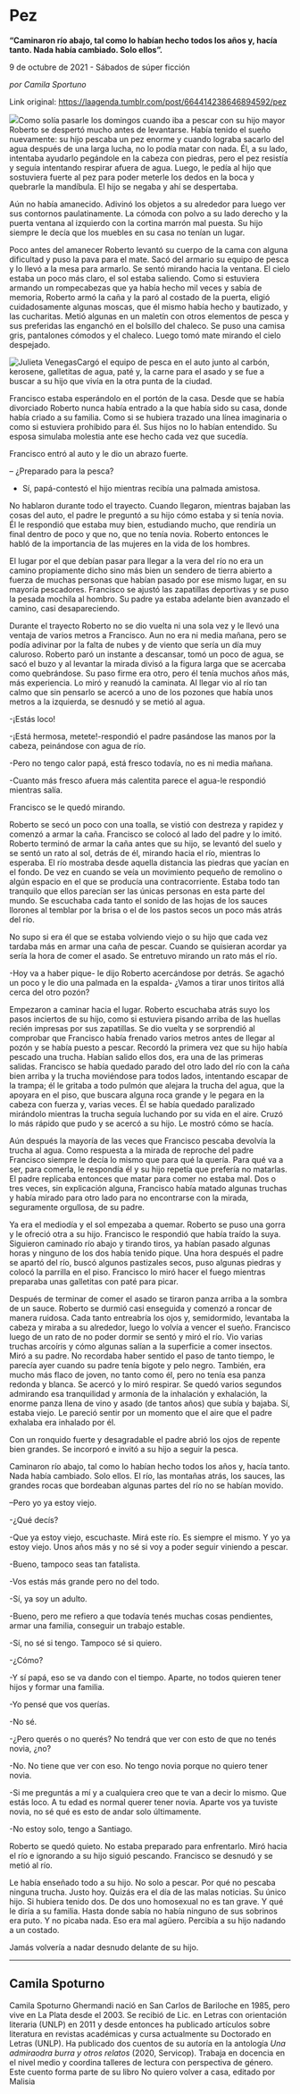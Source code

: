 # Pez

**“Caminaron río abajo, tal como lo habían hecho todos los años y, hacía tanto. Nada había cambiado. Solo ellos”.**

9 de octubre de 2021 - Sábados de súper ficción

_por Camila Sportuno_

Link original: https://laagenda.tumblr.com/post/664414238646894592/pez

![](https://64.media.tumblr.com/e718ad6191011f58eb8a55e7da30687c/6addf5f5b69b5b85-92/s500x750/0f73768b178f34276a12b729d8af8d0af0bafac9.jpg)Como solía pasarle los domingos cuando iba a pescar con su hijo mayor Roberto se despertó mucho antes de levantarse. Había tenido el sueño nuevamente: su hijo pescaba un pez enorme y cuando lograba sacarlo del agua después de una larga lucha, no lo podía matar con nada. Él, a su lado, intentaba ayudarlo pegándole en la cabeza con piedras, pero el pez resistía y seguía intentando respirar afuera de agua. Luego, le pedía al hijo que sostuviera fuerte al pez para poder meterle los dedos en la boca y quebrarle la mandíbula. El hijo se negaba y ahí se despertaba. 

 Aún no había amanecido. Adivinó los objetos a su alrededor para luego ver sus contornos paulatinamente. La cómoda con polvo a su lado derecho y la puerta ventana al izquierdo con la cortina marrón mal puesta. Su hijo siempre le decía que los muebles en su casa no tenían un lugar. 

Poco antes del amanecer Roberto levantó su cuerpo de la cama con alguna dificultad y puso la pava para el mate. Sacó del armario su equipo de pesca y lo llevó a la mesa para armarlo. Se sentó mirando hacia la ventana. El cielo estaba un poco más claro, el sol estaba saliendo. Como si estuviera armando un rompecabezas que ya había hecho mil veces y sabía de memoria, Roberto armó la caña y la paró al costado de la puerta, eligió cuidadosamente algunas moscas, que él mismo había hecho y bautizado, y las cucharitas. Metió algunas en un maletín con otros elementos de pesca y sus preferidas las enganchó en el bolsillo del chaleco. Se puso una camisa gris, pantalones cómodos y el chaleco. Luego tomó mate mirando el cielo despejado.  

![Julieta Venegas](https://64.media.tumblr.com/66660fd9382c818c1e9803e80b400085/6addf5f5b69b5b85-cf/s250x400/aa2c313fc8c2601bb973e827a2932fa47f1f5fec.jpg)Cargó el equipo de pesca en el auto junto al carbón, kerosene, galletitas de agua, paté y, la carne para el asado y se fue a buscar a su hijo que vivía en la otra punta de la ciudad.  

Francisco estaba esperándolo en el portón de la casa. Desde que se había divorciado Roberto nunca había entrado a la que había sido su casa, donde había criado a su familia. Como si se hubiera trazado una línea imaginaria o como si estuviera prohibido para él. Sus hijos no lo habían entendido. Su esposa simulaba molestia ante ese hecho cada vez que sucedía. 

Francisco entró al auto y le dio un abrazo fuerte. 

– ¿Preparado para la pesca? 

- Sí, papá-contestó el hijo mientras recibía una palmada amistosa. 

No hablaron durante todo el trayecto. Cuando llegaron, mientras bajaban las cosas del auto, el padre le preguntó a su hijo cómo estaba y si tenía novia. Él le respondió que estaba muy bien, estudiando mucho, que rendiría un final dentro de poco y que no, que no tenía novia. Roberto entonces le habló de la importancia de las mujeres en la vida de los hombres. 

El lugar por el que debían pasar para llegar a la vera del río no era un camino propiamente dicho sino más bien un sendero de tierra abierto a fuerza de muchas personas que habían pasado por ese mismo lugar, en su mayoría pescadores. Francisco se ajustó las zapatillas deportivas y se puso la pesada mochila al hombro. Su padre ya estaba adelante bien avanzado el camino, casi desapareciendo.  

Durante el trayecto Roberto no se dio vuelta ni una sola vez y le llevó una ventaja de varios metros a Francisco. Aun no era ni media mañana, pero se podía adivinar por la falta de nubes y de viento que sería un día muy caluroso. Roberto paró un instante a descansar, tomó un poco de agua, se sacó el buzo y al levantar la mirada divisó a la figura larga que se acercaba como quebrándose. Su paso firme era otro, pero él tenía muchos años más, más experiencia. Lo miró y reanudó la caminata. Al llegar vio al río tan calmo que sin pensarlo se acercó a uno de los pozones que había unos metros a la izquierda, se desnudó y se metió al agua. 

-¡Estás loco! 

-¡Está hermosa, metete!-respondió el padre pasándose las manos por la cabeza, peinándose con agua de río. 

-Pero no tengo calor papá, está fresco todavía, no es ni media mañana. 

-Cuanto más fresco afuera más calentita parece el agua-le respondió mientras salía.  

Francisco se le quedó mirando. 

Roberto se secó un poco con una toalla, se vistió con destreza y rapidez y comenzó a armar la caña. Francisco se colocó al lado del padre y lo imitó. Roberto terminó de armar la caña antes que su hijo, se levantó del suelo y se sentó un rato al sol, detrás de él, mirando hacia el río, mientras lo esperaba. El río mostraba desde aquella distancia las piedras que yacían en el fondo. De vez en cuando se veía un movimiento pequeño de remolino o algún espacio en el que se producía una contracorriente. Estaba todo tan tranquilo que ellos parecían ser las únicas personas en esta parte del mundo. Se escuchaba cada tanto el sonido de las hojas de los sauces llorones al temblar por la brisa o el de los pastos secos un poco más atrás del río. 

No supo si era él que se estaba volviendo viejo o su hijo que cada vez tardaba más en armar una caña de pescar. Cuando se quisieran acordar ya sería la hora de comer el asado. Se entretuvo mirando un rato más el río. 

-Hoy va a haber pique- le dijo Roberto acercándose por detrás. Se agachó un poco y le dio una palmada en la espalda- ¿Vamos a tirar unos tiritos allá cerca del otro pozón? 

Empezaron a caminar hacia el lugar. Roberto escuchaba atrás suyo los pasos inciertos de su hijo, como si estuviera pisando arriba de las huellas recién impresas por sus zapatillas. Se dio vuelta y se sorprendió al comprobar que Francisco había frenado varios metros antes de llegar al pozón y se había puesto a pescar. Recordó la primera vez que su hijo había pescado una trucha. Habían salido ellos dos, era una de las primeras salidas. Francisco se había quedado parado del otro lado del río con la caña bien arriba y la trucha moviéndose para todos lados, intentando escapar de la trampa; él le gritaba a todo pulmón que alejara la trucha del agua, que la apoyara en el piso, que buscara alguna roca grande y le pegara en la cabeza con fuerza y, varias veces. Él se había quedado paralizado mirándolo mientras la trucha seguía luchando por su vida en el aire. Cruzó lo más rápido que pudo y se acercó a su hijo. Le mostró cómo se hacía. 

Aún después la mayoría de las veces que Francisco pescaba devolvía la trucha al agua. Como respuesta a la mirada de reproche del padre Francisco siempre le decía lo mismo que para qué la quería. Para qué va a ser, para comerla, le respondía él y su hijo repetía que prefería no matarlas.  El padre replicaba entonces que matar para comer no estaba mal. Dos o tres veces, sin explicación alguna, Francisco había matado algunas truchas y había mirado para otro lado para no encontrarse con la mirada, seguramente orgullosa, de su padre.  

Ya era el mediodía y el sol empezaba a quemar. Roberto se puso una gorra y le ofreció otra a su hijo. Francisco le respondió que había traído la suya. Siguieron caminado río abajo y tirando tiros, ya habían pasado algunas horas y ninguno de los dos había tenido pique. Una hora después el padre se apartó del río, buscó algunos pastizales secos, puso algunas piedras y colocó la parrilla en el piso. Francisco lo miró hacer el fuego mientras preparaba unas galletitas con paté para picar. 

Después de terminar de comer el asado se tiraron panza arriba a la sombra de un sauce. Roberto se durmió casi enseguida y comenzó a roncar de manera ruidosa. Cada tanto entreabría los ojos y, semidormido, levantaba la cabeza y miraba a su alrededor, luego lo volvía a vencer el sueño. Francisco luego de un rato de no poder dormir se sentó y miró el río. Vio varias truchas arcoíris y cómo algunas salían a la superficie a comer insectos. Miró a su padre. No recordaba haber sentido el paso de tanto tiempo, le parecía ayer cuando su padre tenía bigote y pelo negro. También, era mucho más flaco de joven, no tanto como él, pero no tenía esa panza redonda y blanca. Se acercó y lo miró respirar. Se quedó varios segundos admirando esa tranquilidad y armonía de la inhalación y exhalación, la enorme panza llena de vino y asado (de tantos años) que subía y bajaba. Sí, estaba viejo. Le pareció sentir por un momento que el aire que el padre exhalaba era inhalado por él. 

Con un ronquido fuerte y desagradable el padre abrió los ojos de repente bien grandes. Se incorporó e invitó a su hijo a seguir la pesca. 

Caminaron río abajo, tal como lo habían hecho todos los años y, hacía tanto. Nada había cambiado. Solo ellos. El río, las montañas atrás, los sauces, las grandes rocas que bordeaban algunas partes del río no se habían movido. 

–Pero yo ya estoy viejo.  

-¿Qué decís? 

-Que ya estoy viejo, escuchaste. Mirá este río. Es siempre el mismo. Y yo ya estoy viejo. Unos años más y no sé si voy a poder seguir viniendo a pescar. 

-Bueno, tampoco seas tan fatalista. 

-Vos estás más grande pero no del todo. 

-Sí, ya soy un adulto. 

-Bueno, pero me refiero a que todavía tenés muchas cosas pendientes, armar una familia, conseguir un trabajo estable. 

-Sí, no sé si tengo. Tampoco sé si quiero. 

-¿Cómo? 

-Y sí papá, eso se va dando con el tiempo. Aparte, no todos quieren tener hijos y formar una familia. 

-Yo pensé que vos querías. 

-No sé. 

-¿Pero querés o no querés? No tendrá que ver con esto de que no tenés novia, ¿no? 

-No. No tiene que ver con eso. No tengo novia porque no quiero tener novia. 

-Si me preguntás a mí y a cualquiera creo que te van a decir lo mismo. Que estás loco. A tu edad es normal querer tener novia. Aparte vos ya tuviste novia, no sé qué es esto de andar solo últimamente. 

-No estoy solo, tengo a Santiago. 

Roberto se quedó quieto. No estaba preparado para enfrentarlo. Miró hacia el río e ignorando a su hijo siguió pescando. Francisco se desnudó y se metió al río.  

Le había enseñado todo a su hijo. No solo a pescar. Por qué no pescaba ninguna trucha. Justo hoy. Quizás era el día de las malas noticias. Su único hijo. Si hubiera tenido dos. De dos uno homosexual no es tan grave. Y qué le diría a su familia. Hasta donde sabía no había ninguno de sus sobrinos era puto. Y no picaba nada. Eso era mal agüero. Percibía a su hijo nadando a un costado. 

Jamás volvería a nadar desnudo delante de su hijo. 



---

Camila Spoturno
---------------

Camila Spoturno Ghermandi nació en San Carlos de Bariloche en 1985, pero vive en La Plata desde el 2003. Se recibió de Lic. en Letras con orientación literaria (UNLP) en 2011 y desde entonces ha publicado artículos sobre literatura en revistas académicas y cursa actualmente su Doctorado en Letras (UNLP). Ha publicado dos cuentos de su autoría en la antología *Una admiraodra burra y otros relatos* (2020, Servicop). Trabaja en docencia en el nivel medio y coordina talleres de lectura con perspectiva de género. Este cuento forma parte de su libro No quiero volver a casa, editado por Malisia

